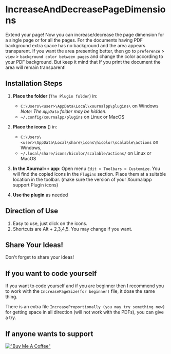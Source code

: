 # IncreaseAndDecreasePageDimensions

Extend your page! Now you can increase/decrease the page dimension for a single page or for all the pages. For the documents having PDF background extra space has no background and the area appears transparent. If you want the area presenting better, then go to `preference` > `view` > `background color between pages` and change the color according to your PDF background. But keep it mind that If you print the document the area will remain transparent!

## Installation Steps

1. **Place the folder** (`The Plugin folder`) in:
   - `C:\Users\<user>\AppData\Local\xournalpp\plugins\` on Windows 
     *Note: The `AppData` folder may be hidden.*
   - `~/.config/xournalpp/plugins` on Linux or MacOS

1. **Place the icons** () in:
   - `C:\Users\<user>\AppData\Local\share\icons\hicolor\scalable\actions` on Windows,
   - `~/.local/share/icons/hicolor/scalable/actions/` on Linux or MacOS

2. **In the Xournal++ app**:
  Open menu `Edit > Toolbars > Customize`. You will find the copied icons in the `Plugins` section. Place them at a suitable location in the toolbar. (make sure the version of your Xournalapp support Plugin icons)

3. **Use the plugin** as needed


## Direction of Use

1. Easy to use, just click on the icons.
2. Shortcuts are Alt + 2,3,4,5. You may change if you want.


## Share Your Ideas!
Don't forget to share your ideas!

## If you want to code yourself
If you want to code yourself and if you are beginner then I recommend you to work with the `IncreasePageSize(for beginner)` file, it dose the same thing.

There is an extra file `IncreaseProportionally (you may try something new)` for getting space in all direction (will not work with the PDFs), you can give a try.

## If anyone wants to support
[!["Buy Me A Coffee"](https://www.buymeacoffee.com/assets/img/custom_images/orange_img.png)](https://www.buymeacoffee.com/miltonbala)